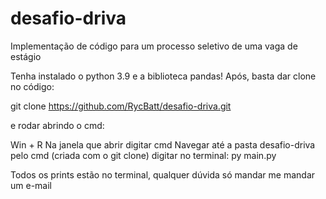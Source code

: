 # desafio-driva
Implementação de código para um processo seletivo de uma vaga de estágio

Tenha instalado o python 3.9 e a biblioteca pandas!
Após, basta dar clone no código:

git clone https://github.com/RycBatt/desafio-driva.git

e rodar abrindo o cmd:

Win + R
Na janela que abrir digitar cmd
Navegar até a pasta desafio-driva pelo cmd (criada com o git clone)
digitar no terminal: py main.py

Todos os prints estão no terminal, qualquer dúvida só mandar me mandar um e-mail
